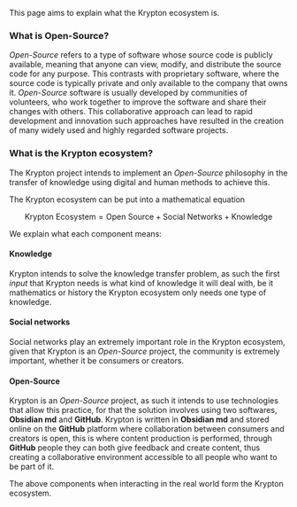 This page aims to explain what the Krypton ecosystem is.

### What is Open-Source?

*Open-Source* refers to a type of software whose source code is publicly available, meaning that anyone can view, modify, and distribute the source code for any purpose. This contrasts with proprietary software, where the source code is typically private and only available to the company that owns it.
*Open-Source* software is usually developed by communities of volunteers, who work together to improve the software and share their changes with others. This collaborative approach can lead to rapid development and innovation such approaches have resulted in the creation of many widely used and highly regarded software projects.

### What is the Krypton ecosystem?

The Krypton project intends to implement an *Open-Source* philosophy in the transfer of knowledge using digital and human methods to achieve this.

The Krypton ecosystem can be put into a mathematical equation

$$\text{Krypton Ecosystem} = \text{Open Source} + \text{Social Networks} + \text{Knowledge} $$

We explain what each component means:

#### Knowledge

Krypton intends to solve the knowledge transfer problem, as such the first *input* that Krypton needs is what kind of knowledge it will deal with, be it mathematics or history the Krypton ecosystem only needs one type of knowledge.

#### Social networks

Social networks play an extremely important role in the Krypton ecosystem, given that Krypton is an *Open-Source* project, the community is extremely important, whether it be consumers or creators.

#### Open-Source

Krypton is an *Open-Source* project, as such it intends to use technologies that allow this practice, for that the solution involves using two softwares, **Obsidian md** and **GitHub**.
Krypton is written in **Obsidian md** and stored online on the **GitHub** platform where collaboration between consumers and creators is open, this is where content production is performed, through **GitHub** people they can both give feedback and create content, thus creating a collaborative environment accessible to all people who want to be part of it.

The above components when interacting in the real world form the Krypton ecosystem.